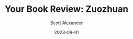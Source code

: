 ---
layout: podcast
title: "Your Book Review: Zuozhuan"
author: Scott Alexander
description: https://astralcodexten.substack.com/p/your-book-review-zuozhuan
date: 2023-09-01
length: 9706190
duration: 2426
guid: your-book-review-zuozhuan
---